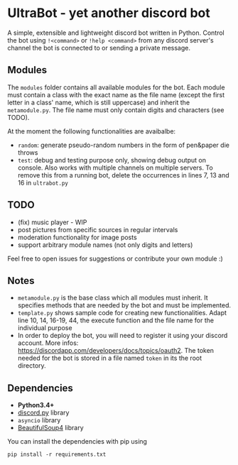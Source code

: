 # UltraBot - yet another discord bot

A simple, extensible and lightweight discord bot written in Python. Control the bot using `!<command>` or `!help <command>` from any discord server's channel the bot is connected to or sending a private message.


## Modules

The `modules` folder contains all available modules for the bot. Each module must contain a class with the exact name as the file name (except the first letter in a class' name, which is still uppercase) and inherit the `metamodule.py`. The file name must only contain digits and characters (see TODO).

At the moment the following functionalities are avaibalbe:
* `random`: generate pseudo-random numbers in the form of pen&paper die throws
* `test`: debug and testing purpose only, showing debug output on console. Also works with multiple channels on multiple servers. To remove this from a running bot, delete the occurrences in lines 7, 13 and 16 in `ultrabot.py`

## TODO

* (fix) music player - WIP
* post pictures from specific sources in regular intervals
* moderation functionality for image posts
* support arbitrary module names (not only digits and letters)

Feel free to open issues for suggestions or contribute your own module :)


## Notes

* `metamodule.py` is the base class which all modules must inherit. It specifies methods that are needed by the bot and must be implemented.
* `template.py` shows sample code for creating new functionalities. Adapt line 10, 14, 16-19, 44, the execute function and the file name for the individual purpose
* In order to deploy the bot, you will need to register it using your discord account. More infos: https://discordapp.com/developers/docs/topics/oauth2. The token needed for the bot is stored in a file named `token` in its the root directory.


## Dependencies

* **Python3.4+**
* [discord.py](https://github.com/Rapptz/discord.py) library
* `asyncio` library
* [BeautifulSoup4](https://www.crummy.com/software/BeautifulSoup/bs4/doc/) library


You can install the dependencies with pip using

```
pip install -r requirements.txt
```
